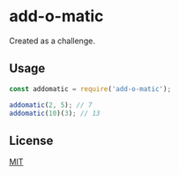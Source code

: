 # add-o-matic

Created as a challenge.

## Usage

```javascript
const addomatic = require('add-o-matic');

addomatic(2, 5); // 7
addomatic(10)(3); // 13
```

## License

[MIT](LICENSE)
